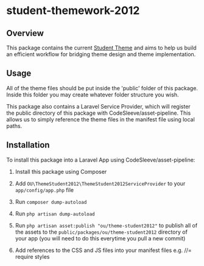 # student-themework-2012

## Overview
This package contains the current [Student Theme](http://www2.open.ac.uk/students/style-guide) and aims to help us build an efficient workflow for bridging theme design and theme implementation.

## Usage
All of the theme files should be put inside the 'public' folder of this package. Inside this folder you may create whatever folder structure you wish.

This package also contains a Laravel Service Provider, which will register the public directory of this package with CodeSleeve/asset-pipeline. This allows us to simply reference the theme files in the manifest file using local paths.

## Installation
To install this package into a Laravel App using CodeSleeve/asset-pipeline:

1. Install this package using Composer

2. Add `OU\ThemeStudent2012\ThemeStudent2012ServiceProvider` to your `app/config/app.php` file

3. Run `composer dump-autoload`

4. Run `php artisan dump-autoload`

5. Run `php artisan asset:publish "ou/theme-student2012"` to publish all of the assets to the `public/packages/ou/theme-student2012` directory of your app (you will need to do this everytime you pull a new commit)

6. Add references to the CSS and JS files into your manifest files e.g. //= require styles
